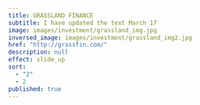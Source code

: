 ```yaml
---
title: GRASSLAND FINANCE
subtitle: I have updated the text March 17
image: images/investment/grassland_img.jpg
inversed_image: images/investment/grassland_img2.jpg
href: "http://grassfin.com/"
description: null
effect: slide_up
sort: 
  - "2"
  - 2
published: true
---
```


